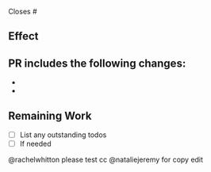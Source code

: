 Closes #

## Effect
PR includes the following changes:
-
-
-

## Remaining Work
- [ ] List any outstanding todos
- [ ] If needed

@rachelwhitton please test
cc @nataliejeremy for copy edit

